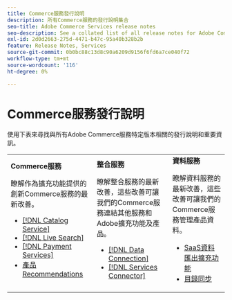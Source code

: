```yaml
---
title: Commerce服務發行說明
description: 所有Commerce服務的發行說明集合
seo-title: Adobe Commerce Services release notes
seo-description: See a collated list of all release notes for Adobe Commerce Services and related data and integration services.
exl-id: 2d0d2663-275d-4471-b47c-95a40b328b2b
feature: Release Notes, Services
source-git-commit: 0b0bc88c13d8c90a6209d9156f6fd6a7ce040f72
workflow-type: tm+mt
source-wordcount: '116'
ht-degree: 0%

---
```


# Commerce服務發行說明

使用下表來尋找與所有Adobe Commerce服務特定版本相關的發行說明和重要資訊。

<table>
  <tbody>
    <tr>
      <td><strong>Commerce服務</strong>
        <p>瞭解作為擴充功能提供的創新Commerce服務的最新改善。</p>
          <ul>
            <li><a href="https://experienceleague.adobe.com/docs/commerce-merchant-services/catalog-service/release-notes.html">[!DNL Catalog Service]</a></li>
            <li><a href="https://experienceleague.adobe.com/docs/commerce-merchant-services/live-search/release-notes.html">[!DNL Live Search]</a></li>
            <li><a href="https://experienceleague.adobe.com/docs/commerce-merchant-services/payment-services/release-notes.html">[!DNL Payment Services]</a></li>
            <li><a href="https://experienceleague.adobe.com/docs/commerce-merchant-services/product-recommendations/release-notes.html">產品Recommendations</a></li>
          </ul>
        </td>
      <td><strong>整合服務</strong>
        <p>瞭解整合服務的最新改善，這些改善可讓我們的Commerce服務連結其他服務和Adobe擴充功能及產品。</p>
          <ul>
            <li><a href="https://experienceleague.adobe.com/docs/commerce-merchant-services/data-connection/release-notes.html">[!DNL Data Connection]</a></li>
            <li><a href="https://experienceleague.adobe.com/docs/commerce-merchant-services/user-guides/saas.html">[!DNL Services Connector]</a></li>
          </ul>
      </td>
      <td><strong>資料服務</strong>
        <p>瞭解資料服務的最新改善，這些改善可讓我們的Commerce服務管理產品資料。</p>
          <ul>
           <li><a href="https://experienceleague.adobe.com/docs/commerce-merchant-services/user-guides/data-export/release-notes.html">SaaS資料匯出擴充功能</a></li>
            <li><a href="https://experienceleague.adobe.com/docs/commerce-merchant-services/user-guides/data-services/catalog-sync.html">目錄同步</a></li>
          </ul>
      </td>
    </tr>
  </tbody>
</table>

